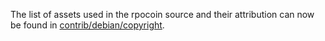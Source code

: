 The list of assets used in the rpocoin source and their attribution can now be found in [contrib/debian/copyright](../contrib/debian/copyright).
